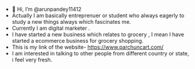 - 👋 Hi, I’m @arunpandey11412
-  Actually I am basically entreprenuer or student who always eagerly to study a new things always which fascinates me.
-  Currently I am digital marketer .
-  I have started a new business which relates to grocery , I mean I have started a ecommerce business for grocery shopping.
-  This is my link of the website- https://www.parchuncart.com/
-  I am interested in talking to other people from different country or state, i feel very fresh. 
